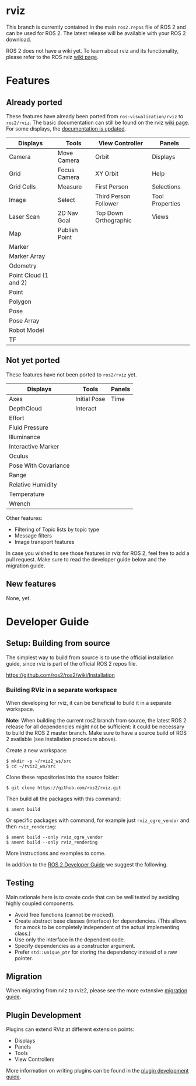 # rviz

This branch is currently contained in the main `ros2.repos` file of ROS 2 and can be used for ROS 2.
The latest release will be available with your ROS 2 download.

ROS 2 does not have a wiki yet. To learn about rviz and its functionality, please refer to the ROS rviz [wiki page](http://www.ros.org/wiki/rviz). 

# Features

## Already ported
These features have already been ported from `ros-visualization/rviz` to `ros2/rviz`.
The basic documentation can still be found on the rviz [wiki page](http://www.ros.org/wiki/rviz). 
For some displays, the [documentation is updated](docs/FEATURES.md).

| Displays               | Tools         | View Controller       | Panels          |
| ---------------------- | ------------- | --------------------- | --------------- |
| Camera                 | Move Camera   | Orbit                 | Displays        |
| Grid                   | Focus Camera  | XY Orbit              | Help            |
| Grid Cells             | Measure       | First Person          | Selections      |
| Image                  | Select        | Third Person Follower | Tool Properties |
| Laser Scan             | 2D Nav Goal   | Top Down Orthographic | Views           |
| Map                    | Publish Point |                       |                 |
| Marker                 |
| Marker Array           |
| Odometry               |
| Point Cloud (1 and 2)  |
| Point                  |
| Polygon                |
| Pose                   |
| Pose Array             |
| Robot Model            |
| TF                     |

## Not yet ported
These features have not been ported to `ros2/rviz` yet.

| Displays             | Tools        | Panels |
| -------------------- | ------------ | ------ |
| Axes                 | Initial Pose | Time   |
| DepthCloud           | Interact     |        |
| Effort               |
| Fluid Pressure       |
| Illuminance          |
| Interactive Marker   |
| Oculus               |
| Pose With Covariance |
| Range                |
| Relative Humidity    |
| Temperature          |
| Wrench               |

Other features:
- Filtering of Topic lists by topic type
- Message filters
- Image transport features

In case you wished to see those features in rviz for ROS 2, feel free to add a pull request.
Make sure to read the developer guide below and the migration guide.

## New features

None, yet.

# Developer Guide

## Setup: Building from source

The simplest way to build from source is to use the official installation guide, since rviz is part of the official ROS 2 repos file.

https://github.com/ros2/ros2/wiki/Installation

### Building RViz in a separate workspace

When developing for rviz, it can be beneficial to build it in a separate workspace. 

**Note:** When building the current ros2 branch from source, the latest ROS 2 release for all dependencies might not be sufficient: it could be necessary to build the ROS 2 master branch.
Make sure to have a source build of ROS 2 available (see installation procedure above).

Create a new workspace:

```
$ mkdir -p ~/rviz2_ws/src
$ cd ~/rviz2_ws/src
```

Clone these repositories into the source folder:

```
$ git clone https://github.com/ros2/rviz.git
```

Then build all the packages with this command:

```
$ ament build
```

Or specific packages with command, for example just `rviz_ogre_vendor` and then `rviz_rendering`:

```
$ ament build --only rviz_ogre_vendor
$ ament build --only rviz_rendering
```

More instructions and examples to come.

In addition to the [ROS 2 Developer Guide](https://github.com/ros2/ros2/wiki/Developer-Guide) we suggest the following.

## Testing

Main rationale here is to create code that can be well tested by avoiding highly coupled components.

* Avoid free functions (cannot be mocked).
* Create abstract base classes (interface) for dependencies.
  (This allows for a mock to be completely independent of the actual implementing class.)
* Use only the interface in the dependent code.
* Specify dependencies as a constructor argument.
* Prefer `std::unique_ptr` for storing the dependency instead of a raw pointer.

## Migration

When migrating from rviz to rviz2, please see the more extensive [migration guide](docs/migration_guide.md).

## Plugin Development

Plugins can extend RViz at different extension points:
- Displays
- Panels
- Tools
- View Controllers

More information on writing plugins can be found in the [plugin development guide](docs/plugin_development.md).
